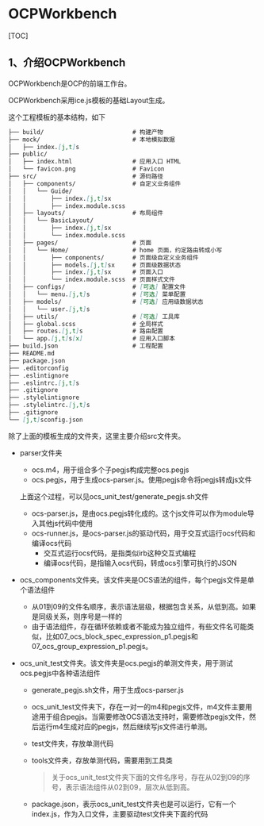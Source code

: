 # OCPWorkbench

[TOC]

## 1、介绍OCPWorkbench

OCPWorkbench是OCP的前端工作台。

OCPWorkbench采用ice.js模板的基础Layout生成。

这个工程模板的基本结构，如下

```md
├── build/                         # 构建产物
├── mock/                          # 本地模拟数据
│   ├── index.[j,t]s
├── public/
│   ├── index.html                 # 应用入口 HTML
│   └── favicon.png                # Favicon
├── src/                           # 源码路径
│   ├── components/                # 自定义业务组件
│   │   └── Guide/
│   │       ├── index.[j,t]sx
│   │       ├── index.module.scss
│   ├── layouts/                   # 布局组件
│   │   └── BasicLayout/
│   │       ├── index.[j,t]sx
│   │       └── index.module.scss
│   ├── pages/                     # 页面
│   │   └── Home/                  # home 页面，约定路由转成小写
│   │       ├── components/        # 页面级自定义业务组件
│   │       ├── models.[j,t]sx     # 页面级数据状态
│   │       ├── index.[j,t]sx      # 页面入口
│   │       └── index.module.scss  # 页面样式文件
│   ├── configs/                   # [可选] 配置文件
│   │   └── menu.[j,t]s            # [可选] 菜单配置
│   ├── models/                    # [可选] 应用级数据状态
│   │   └── user.[j,t]s
│   ├── utils/                     # [可选] 工具库
│   ├── global.scss                # 全局样式
│   ├── routes.[j,t]s              # 路由配置
│   └── app.[j,t]s[x]              # 应用入口脚本
├── build.json                     # 工程配置
├── README.md
├── package.json
├── .editorconfig
├── .eslintignore
├── .eslintrc.[j,t]s
├── .gitignore
├── .stylelintignore
├── .stylelintrc.[j,t]s
├── .gitignore
└── [j,t]sconfig.json
```



除了上面的模板生成的文件夹，这里主要介绍src文件夹。



* parser文件夹

  * ocs.m4，用于组合多个子pegjs构成完整ocs.pegjs
  * ocs.pegjs，用于生成ocs-parser.js。使用pegjs命令将pegjs转成js文件

  上面这个过程，可以见ocs_unit_test/generate_pegjs.sh文件

  * ocs-parser.js，是由ocs.pegjs转化成的。这个js文件可以作为module导入其他js代码中使用
  * ocs-runner.js，是ocs-parser.js的驱动代码，用于交互式运行ocs代码和编译ocs代码
    * 交互式运行ocs代码，是指类似irb这种交互式编程
    * 编译ocs代码，是指输入ocs代码，转成ocs引擎可执行的JSON

* ocs_components文件夹。该文件夹是OCS语法的组件，每个pegjs文件是单个语法组件

  * 从01到09的文件名顺序，表示语法层级，根据包含关系，从低到高。如果是同级关系，则序号是一样的
  * 由于语法组件，存在循环依赖或者不能成为独立组件，有些文件名可能类似，比如07_ocs_block_spec_expression_p1.pegjs和07_ocs_group_expression_p1.pegjs。

* ocs_unit_test文件夹。该文件夹是ocs.pegjs的单测文件夹，用于测试ocs.pegjs中各种语法组件

  * generate_pegjs.sh文件，用于生成ocs-parser.js

  * ocs_unit_test文件夹下，存在一对一的m4和pegjs文件，m4文件主要用途用于组合pegjs。当需要修改OCS语法支持时，需要修改pegjs文件，然后运行m4生成对应的pegjs，然后继续写js文件进行单测。

  * test文件夹，存放单测代码

  * tools文件夹，存放单测代码，需要用到工具类

    > 关于ocs_unit_test文件夹下面的文件名序号，存在从02到09的序号，表示语法组件从02到09，层次从低到高。

  * package.json，表示ocs_unit_test文件夹也是可以运行，它有一个index.js，作为入口文件，主要驱动test文件夹下面的代码

